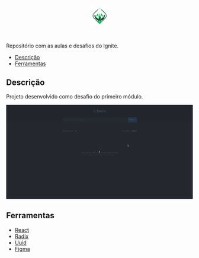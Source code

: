 <p align="center">
<img src="https://raw.githubusercontent.com/tavareshenrique/ignite-reactjs/a11afefe824866f24dd3f9e1cc6e6e9530376ad1/%40assets/img/logo.svg" alt="Next Level Week Esports Logo" width="50"/></p>

<br>

Repositório com as aulas e desafios do Ignite.


  - [Descrição](#descrição)
  - [Ferramentas](#ferramentas)



## Descrição

Projeto desenvolvido como desafio do primeiro módulo.

<p align="center">
<img src="./prev/prev.gif" alt="preview"/></p>



## Ferramentas

* [React](https://reactjs.org/)
* [Radix](https://www.radix-ui.com/)
* [Uuid](https://www.npmjs.com/package/uuid)
* [Figma](https://www.figma.com/)





